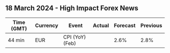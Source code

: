 ## 18 March 2024 - High Impact Forex News

| Time (GMT) | Currency | Event | Actual | Forecast | Previous |
|------|----------|-------|--------|----------|----------|
| 44 min | EUR | CPI (YoY) (Feb) |  | 2.6% | 2.8% |
